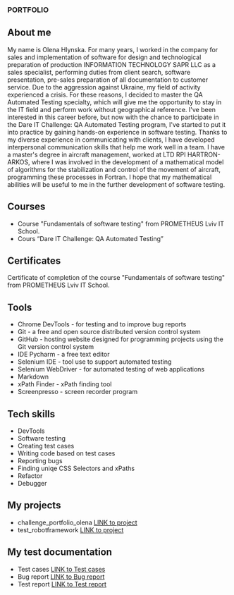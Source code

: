 ### PORTFOLIO
## About me
My name is Olena Hlynska. For many years, I worked in the company for sales and implementation of software for design and technological preparation of production INFORMATION TECHNOLOGY SAPR LLC as a sales specialist, performing duties from client search, software presentation, pre-sales preparation of all documentation to customer service. Due to the aggression against Ukraine, my field of activity experienced a crisis. For these reasons, I decided to master the QA Automated Testing specialty, which will give me the opportunity to stay in the IT field and perform work without geographical reference. I've been interested in this career before, but now with the chance to participate in the Dare IT Challenge: QA Automated Testing program, I've started to put it into practice by gaining hands-on experience in software testing. Thanks to my diverse experience in communicating with clients, I have developed interpersonal communication skills that help me work well in a team. I have a master's degree in aircraft management, worked at LTD RPI HARTRON-ARKOS, where I was involved in the development of a mathematical model of algorithms for the stabilization and control of the movement of aircraft, programming these processes in Fortran. I hope that my mathematical abilities will be useful to me in the further development of software testing.
## Courses
* Course "Fundamentals of software testing" from PROMETHEUS Lviv IT School.
* Cours “Dare IT Challenge: QA Automated Testing”
## Certificates
Сertificate of completion of the course "Fundamentals of software testing" from PROMETHEUS Lviv IT School.
## Tools
* Chrome DevTools - for testing and to improve bug reports
* Git - a free and open source distributed version control system
* GitHub - hosting website designed for programming projects using the Git version control system
* IDE Pycharm - a free text editor
* Selenium IDE - tool use to support automated testing
* Selenium WebDriver - for automated testing of web applications
* Markdown
* xPath Finder - xPath finding tool
* Screenpresso - screen recorder program
## Tech skills
* DevTools
* Software testing
* Creating test cases
* Writing code based on test cases
* Reporting bugs
* Finding uniqe CSS Selectors and xPaths
* Refactor
* Debugger
## My projects
* challenge_portfolio_olena [LINK to project](https://github.com/OlenaHl/challenge_portfolio_olena) 
* test_robotframework [LINK to project](https://github.com/OlenaHl/test_robotframework)
## My test documentation
* Test cases [LINK to Test cases](https://drive.google.com/drive/folders/1-Rt70tRmBXnb8u3sZe5uwkxNYYmFZGiZ?usp=sharing) 
* Bug report [LINK to Bug report](https://drive.google.com/drive/folders/1VPQ8y1Q5qI6WwDGNCzs811tb24eIa4bv?usp=sharing)
* Test report [LINK to Test report](https://drive.google.com/drive/folders/1VPQ8y1Q5qI6WwDGNCzs811tb24eIa4bv?usp=sharing) 

